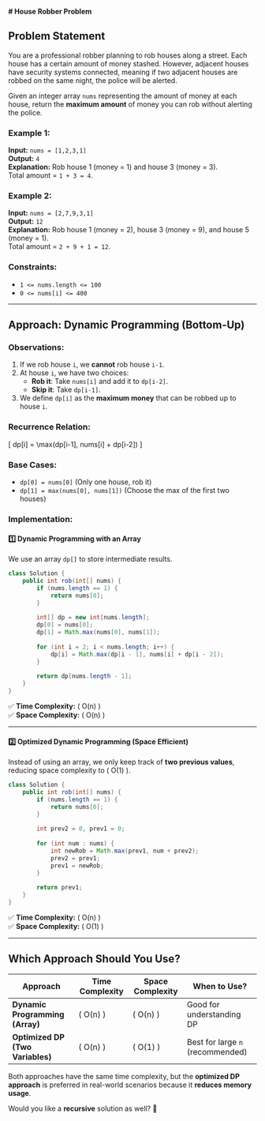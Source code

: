 **# House Robber Problem**

## **Problem Statement**
You are a professional robber planning to rob houses along a street. Each house has a certain amount of money stashed. However, adjacent houses have security systems connected, meaning if two adjacent houses are robbed on the same night, the police will be alerted.

Given an integer array `nums` representing the amount of money at each house, return the **maximum amount** of money you can rob without alerting the police.

### **Example 1:**
**Input:** `nums = [1,2,3,1]`  
**Output:** `4`  
**Explanation:** Rob house 1 (money = 1) and house 3 (money = 3).  
Total amount = `1 + 3 = 4`.

### **Example 2:**
**Input:** `nums = [2,7,9,3,1]`  
**Output:** `12`  
**Explanation:** Rob house 1 (money = 2), house 3 (money = 9), and house 5 (money = 1).  
Total amount = `2 + 9 + 1 = 12`.

### **Constraints:**
- `1 <= nums.length <= 100`
- `0 <= nums[i] <= 400`

---

## **Approach: Dynamic Programming (Bottom-Up)**

### **Observations:**
1. If we rob house `i`, we **cannot** rob house `i-1`.
2. At house `i`, we have two choices:
   - **Rob it**: Take `nums[i]` and add it to `dp[i-2]`.
   - **Skip it**: Take `dp[i-1]`.
3. We define `dp[i]` as the **maximum money** that can be robbed up to house `i`.

### **Recurrence Relation:**
\[ dp[i] = \max(dp[i-1], nums[i] + dp[i-2]) \]

### **Base Cases:**
- `dp[0] = nums[0]` (Only one house, rob it)
- `dp[1] = max(nums[0], nums[1])` (Choose the max of the first two houses)

### **Implementation:**
#### **1️⃣ Dynamic Programming with an Array**
We use an array `dp[]` to store intermediate results.

```java
class Solution {
    public int rob(int[] nums) {
        if (nums.length == 1) {
            return nums[0];
        }
        
        int[] dp = new int[nums.length];
        dp[0] = nums[0];
        dp[1] = Math.max(nums[0], nums[1]);
        
        for (int i = 2; i < nums.length; i++) {
            dp[i] = Math.max(dp[i - 1], nums[i] + dp[i - 2]);
        }
        
        return dp[nums.length - 1];
    }
}
```

✅ **Time Complexity:** \( O(n) \)  
✅ **Space Complexity:** \( O(n) \)

---

#### **2️⃣ Optimized Dynamic Programming (Space Efficient)**
Instead of using an array, we only keep track of **two previous values**, reducing space complexity to \( O(1) \).

```java
class Solution {
    public int rob(int[] nums) {
        if (nums.length == 1) {
            return nums[0];
        }
        
        int prev2 = 0, prev1 = 0;
        
        for (int num : nums) {
            int newRob = Math.max(prev1, num + prev2);
            prev2 = prev1;
            prev1 = newRob;
        }
        
        return prev1;
    }
}
```

✅ **Time Complexity:** \( O(n) \)  
✅ **Space Complexity:** \( O(1) \)  

---

## **Which Approach Should You Use?**
| Approach | Time Complexity | Space Complexity | When to Use? |
|----------|---------------|----------------|--------------|
| **Dynamic Programming (Array)** | \( O(n) \) | \( O(n) \) | Good for understanding DP |
| **Optimized DP (Two Variables)** | \( O(n) \) | \( O(1) \) | Best for large `n` (recommended) |

Both approaches have the same time complexity, but the **optimized DP approach** is preferred in real-world scenarios because it **reduces memory usage**.

Would you like a **recursive** solution as well? 🚀


